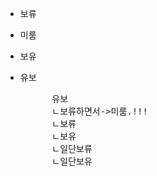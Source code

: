 - 보류
- 미룸
- 보유
- 유보



    <pre>
        유보
        ㄴ보류하면서->미룸.!!!
        ㄴ보류
        ㄴ보유
        ㄴ일단보류
        ㄴ일단보유
    </pre>
